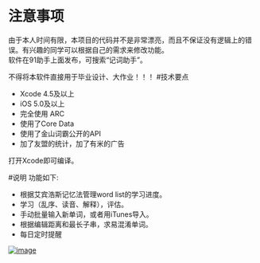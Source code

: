# 注意事项
由于本人时间有限，本项目的代码并不是非常漂亮，而且不保证没有逻辑上的错误。有兴趣的同学可以根据自己的需求来修改功能。   
软件在91助手上面发布，可搜索“记词助手”。   

不得将本软件直接用于毕业设计、大作业！！！
#技术要点
* Xcode 4.5及以上
* iOS 5.0及以上
* 完全使用 ARC
* 使用了Core Data
* 使用了金山词霸公开的API
* 加了友盟的统计，加了有米的广告

打开Xcode即可编译。

#说明
功能如下:

* 根据艾宾浩斯记忆法管理word list的学习进度。
* 学习（乱序、读音、解释），评估。
* 手动批量输入新单词，或者用iTunes导入。
* 根据编辑距离和最长子串，求易混淆单词。
* 每日定时提醒

[![image](https://gitcafe.com/hikui/Vocabulary/blob/master/docs/img/donate.gif?raw=true)](https://me.alipay.com/hikui)


